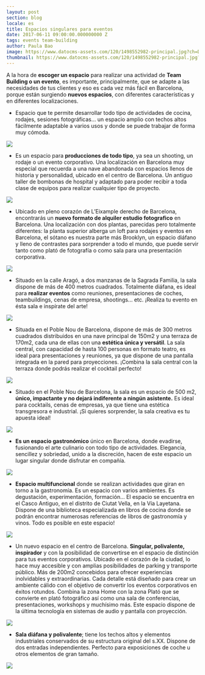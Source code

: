 ```yaml
---
layout: post
section: blog
locale: es
title: Espacios singulares para eventos
date: 2017-06-11 09:00:00.000000000 Z
tags: events team-building
author: Paula Bao
image: https://www.datocms-assets.com/120/1498552982-principal.jpg?ch=DPR%2CWidth&auto=format&w=1024&fm=pjpg&auto=compress
thumbnail: https://www.datocms-assets.com/120/1498552982-principal.jpg?ch=DPR%2CWidth&auto=format&w=105&fm=pjpg&auto=compress
---
```


A la hora de **escoger un espacio** para realizar una actividad de **Team Building o un evento**,  es importante, principalmente, que se adapte a las necesidades de tus clientes y eso es cada vez más fácil en Barcelona, porque están surgiendo **nuevos espacios**, con diferentes características y en diferentes localizaciones. 

<!--more-->
 
- Espacio que te permite desarrollar todo tipo de actividades de cocina, rodajes, sesiones fotográficas… un espacio amplio con techos altos fácilmente adaptable a varios usos y donde se puede trabajar de forma muy cómoda.

![](https://www.datocms-assets.com/120/1499182907-1.jpg?ch=DPR%2CWidth&auto=format)

- Es un espacio para **producciones de todo tipo**, ya sea un shooting, un rodaje o un evento corporativo. Una localización en Barcelona muy especial que recuerda a una nave abandonada con espacios llenos de historia y personalidad, ubicado en el centro de Barcelona. Un antiguo taller de bombonas de hospital y adaptado para poder recibir a toda clase de equipos para realizar cualquier tipo de proyecto.
 
![](https://www.datocms-assets.com/120/1499182907-2.jpg?ch=DPR%2CWidth&auto=format)

- Ubicado en pleno corazón de L’Eixample derecho de Barcelona, encontrarás un **nuevo formato de alquiler estudio fotografico** en Barcelona. Una localización con dos plantas, parecidas pero totalmente diferentes: la planta superior alberga un loft para rodajes y eventos en Barcelona, el sótano es nuestra parte más Brooklyn, un espacio diáfano y lleno de contrastes para sorprender a todo el mundo, que puede servir tanto como plató de fotografía o como sala para una presentación corporativa.
 
![](https://www.datocms-assets.com/120/1499182907-3.jpg?ch=DPR%2CWidth&auto=format)

- Situado en la calle Aragó, a dos manzanas de la Sagrada Familia, la sala dispone de más de 400 metros cuadrados. Totalmente diáfana, es ideal para **realizar eventos** como reuniones, presentaciones de coches, teambuildings, cenas de empresa, shootings... etc. ¡Realiza tu evento en ésta sala e inspírate del arte!
 
![](https://www.datocms-assets.com/120/1499182907-4.jpg?ch=DPR%2CWidth&auto=format)
 
- Situada en el Poble Nou de Barcelona, dispone de más de 300 metros cuadrados distribuidos en una nave principal de 150m2 y una terraza de 170m2, cada una de ellas con una **estética única y versátil**. La sala central, con capacidad de hasta 100 personas en formato teatro, es ideal para presentaciones y reuniones, ya que dispone de una pantalla integrada en la pared para proyecciones. ¡Combina la sala central con la terraza donde podrás realizar el cocktail perfecto!
 
![](https://www.datocms-assets.com/120/1499182907-5.jpg?ch=DPR%2CWidth&auto=format)
 
- Situado en el Poble Nou de Barcelona, la sala es un espacio de 500 m2, **único, impactante y no dejará indiferente a ningún asistente.** Es ideal para cocktails, cenas de empresas, ya que tiene una estética transgresora e industrial. ¡Si quieres sorprender, la sala creativa es tu apuesta ideal!
 
![](https://www.datocms-assets.com/120/1499182907-6.jpg?ch=DPR%2CWidth&auto=format)
 
- **Es un espacio gastronómico** único en Barcelona, donde evadirse, fusionando el arte culinario con todo tipo de actividades. Elegancia, sencillez y sobriedad, unido a la discreción, hacen de este espacio un lugar singular donde disfrutar en compañía.

![](https://www.datocms-assets.com/120/1499182907-7.jpg?ch=DPR%2CWidth&auto=format)
 
- **Espacio multifuncional** donde se realizan actividades que giran en torno a la gastronomía. Es un espacio con varios ambientes. Es degustación, experimentación, formación... El espacio se encuentra en el Casco Antiguo, en el distrito de Ciutat Vella, en la Vía Layetana. Dispone de una biblioteca especializada en libros de cocina donde se podrán encontrar numerosas referencias de libros de gastronomía y vinos. Todo es posible en este espacio!
 
![](https://www.datocms-assets.com/120/1499182907-8.jpg?ch=DPR%2CWidth&auto=format)
 
- Un nuevo espacio en el centro de Barcelona. **Singular, polivalente, inspirador** y con la posibilidad de convertirse en el espacio de distinción para tus eventos corporativos. Ubicado en el corazón de la ciudad, lo hace muy accesible y con amplias posibilidades de parking y transporte público. Más de 200m2 concebidos para ofrecer experiencias inolvidables y extraordinarias. Cada detalle está diseñado para crear un ambiente cálido con el objetivo de convertir los eventos corporativos en éxitos rotundos. Combina la zona Home con la zona Plató que se convierte en plató fotográfico así como una sala de conferencias, presentaciones, workshops y muchísimo más. Este espacio dispone de la última tecnología en sistemas de audio y pantalla con proyección.
 
![](https://www.datocms-assets.com/120/1499182907-9.jpg?ch=DPR%2CWidth&auto=format)
 
- **Sala diáfana y polivalente**; tiene los techos altos y elementos industriales conservados de su estructura original del s.XX. Dispone de dos entradas independientes. Perfecto para exposiciones de coche u otros elementos de gran tamaño.

![](https://www.datocms-assets.com/120/1499182907-10.jpg?ch=DPR%2CWidth&auto=format)
 
